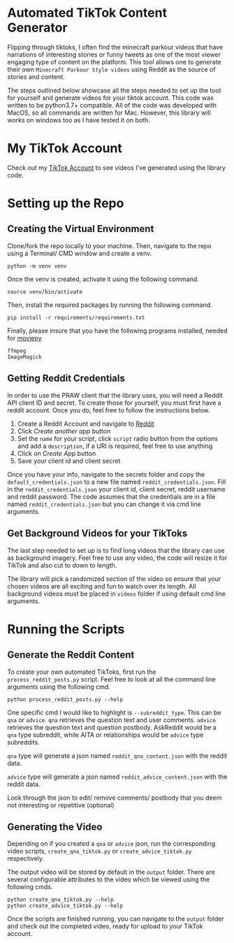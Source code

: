 # Automated TikTok Content Generator

Flipping through tiktoks, I often find the minecraft parkour videos that have narrations of interesting stories or funny tweets as one of the most viewer engaging type of content on the platform. This tool allows one to generate their own `Minecraft Parkour Style videos` using Reddit as the source of stories and content.

The steps outlined below showcase all the steps needed to set up the tool for yourself and generate videos for your tiktok account. This code was written to be python3.7+ compatible. All of the code was developed with MacOS, so all commands are written for Mac. However, this library will works on windows too as I have tested it on both.

# My TikTok Account

Check out my [TikTok Account](https://www.tiktok.com/@dailyreddituploads) to see videos I've generated using the library code.

# Setting up the Repo

## Creating the Virtual Environment

Clone/fork the repo locally to your machine. Then, navigate to the repo using a Terminal/ CMD window and create a venv.

```
python -m venv venv
```

Once the venv is created, activate it using the following command.

```
source venv/bin/activate
```

Then, install the required packages by running the following command.

```
pip install -r requirements/requirements.txt
```

Finally, please insure that you have the following programs installed, needed for [moviepy](https://zulko.github.io/moviepy/install.html)

```
ffmpeg
ImageMagick
```

## Getting Reddit Credentials

In order to use the PRAW client that the library uses, you will need a Reddit API client ID and secret. To create those for yourself, you must first have a reddit account. Once you do, feel free to follow the instructions below.

1. Create a Reddit Account and navigate to [Reddit](https://www.reddit.com/prefs/apps)
2. Click _Create another app_ button
3. Set the `name` for your script, click `script` radio button from the options and add a `description`, if a URI is required, feel free to use anything
4. Click on _Create App_ button
5. Save your client id and client secret

Once you have your info, navigate to the secrets folder and copy the `default_credentials.json` to a new file named `reddit_credentials.json`. Fill in the `reddit_credentials.json` your client id, client secret, reddit username and reddit password. The code assumes that the credentials are in a file named `reddit_credentials.json` but you can change it via cmd line arguments.

## Get Background Videos for your TikToks

The last step needed to set up is to find long videos that the library can use as background imagery. Feel free to use any video, the code will resize it for TikTok and also cut to down to length.

The library will pick a randomized section of the video so ensure that your chosen videos are all exciting and fun to watch over its length. All background videos must be placed in `videos` folder if using default cmd line arguments.

# Running the Scripts

## Generate the Reddit Content

To create your own automated TikToks, first run the `process_reddit_posts.py` script. Feel free to look at all the command line arguments using the following cmd.

```
python process_reddit_posts.py --help
```

One specific cmd I would like to highlight is `--subreddit_type`. This can be `qna` or `advice`. `qna` retrieves the question text and user comments. `advice` retrieves the question text and question postbody. AskReddit would be a `qna` type subreddit, while AITA or relationships would be `advice` type
subreddits.

`qna` type will generate a json named `reddit_qna_content.json` with the reddit data.

`advice` type will generate a json named `reddit_advice_content.json` with the reddit data.

Look through the json to edit/ remove comments/ postbody that you deem not interesting or repetitive (optional)

## Generating the Video

Depending on if you created a `qna` or `advice` json, run the corresponding video scripts, `create_qna_tiktok.py` or `create_advice_tiktok.py` respectively.

The output video will be stored by default in the `output` folder. There are several configurable attributes to the video which be viewed using the following cmds.

```
python create_qna_tiktok.py --help
python create_advice_tiktok.py --help
```

Once the scripts are finished running, you can navigate to the `output` folder and check out the completed video, ready for upload to your TikTok account.
